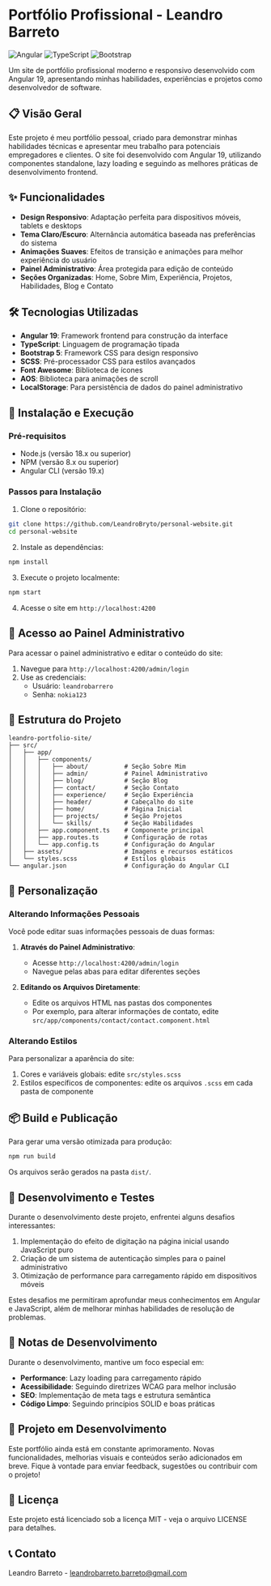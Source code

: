 # Portfólio Profissional - Leandro Barreto

![Angular](https://img.shields.io/badge/Angular-19.2.0-DD0031?style=flat-square&logo=angular)
![TypeScript](https://img.shields.io/badge/TypeScript-5.7.2-3178C6?style=flat-square&logo=typescript)
![Bootstrap](https://img.shields.io/badge/Bootstrap-5.3.6-7952B3?style=flat-square&logo=bootstrap)

Um site de portfólio profissional moderno e responsivo desenvolvido com Angular 19, apresentando minhas habilidades, experiências e projetos como desenvolvedor de software.

## 📋 Visão Geral

Este projeto é meu portfólio pessoal, criado para demonstrar minhas habilidades técnicas e apresentar meu trabalho para potenciais empregadores e clientes. O site foi desenvolvido com Angular 19, utilizando componentes standalone, lazy loading e seguindo as melhores práticas de desenvolvimento frontend.

## ✨ Funcionalidades

- **Design Responsivo**: Adaptação perfeita para dispositivos móveis, tablets e desktops
- **Tema Claro/Escuro**: Alternância automática baseada nas preferências do sistema
- **Animações Suaves**: Efeitos de transição e animações para melhor experiência do usuário
- **Painel Administrativo**: Área protegida para edição de conteúdo
- **Seções Organizadas**: Home, Sobre Mim, Experiência, Projetos, Habilidades, Blog e Contato


## 🛠️ Tecnologias Utilizadas

- **Angular 19**: Framework frontend para construção da interface
- **TypeScript**: Linguagem de programação tipada
- **Bootstrap 5**: Framework CSS para design responsivo
- **SCSS**: Pré-processador CSS para estilos avançados
- **Font Awesome**: Biblioteca de ícones
- **AOS**: Biblioteca para animações de scroll
- **LocalStorage**: Para persistência de dados do painel administrativo

## 🚀 Instalação e Execução

### Pré-requisitos

- Node.js (versão 18.x ou superior)
- NPM (versão 8.x ou superior)
- Angular CLI (versão 19.x)

### Passos para Instalação

1. Clone o repositório:
```bash
git clone https://github.com/LeandroBryto/personal-website.git
cd personal-website
```

2. Instale as dependências:
```bash
npm install
```

3. Execute o projeto localmente:
```bash
npm start
```

4. Acesse o site em `http://localhost:4200`

## 🔐 Acesso ao Painel Administrativo

Para acessar o painel administrativo e editar o conteúdo do site:

1. Navegue para `http://localhost:4200/admin/login`
2. Use as credenciais:
   - Usuário: `leandrobarrero`
   - Senha: `nokia123`

## 📁 Estrutura do Projeto

```
leandro-portfolio-site/
├── src/
│   ├── app/
│   │   ├── components/
│   │   │   ├── about/          # Seção Sobre Mim
│   │   │   ├── admin/          # Painel Administrativo
│   │   │   ├── blog/           # Seção Blog
│   │   │   ├── contact/        # Seção Contato
│   │   │   ├── experience/     # Seção Experiência
│   │   │   ├── header/         # Cabeçalho do site
│   │   │   ├── home/           # Página Inicial
│   │   │   ├── projects/       # Seção Projetos
│   │   │   └── skills/         # Seção Habilidades
│   │   ├── app.component.ts    # Componente principal
│   │   ├── app.routes.ts       # Configuração de rotas
│   │   └── app.config.ts       # Configuração do Angular
│   ├── assets/                 # Imagens e recursos estáticos
│   └── styles.scss             # Estilos globais
└── angular.json                # Configuração do Angular CLI
```

## 🔧 Personalização

### Alterando Informações Pessoais

Você pode editar suas informações pessoais de duas formas:

1. **Através do Painel Administrativo**:
   - Acesse `http://localhost:4200/admin/login`
   - Navegue pelas abas para editar diferentes seções

2. **Editando os Arquivos Diretamente**:
   - Edite os arquivos HTML nas pastas dos componentes
   - Por exemplo, para alterar informações de contato, edite `src/app/components/contact/contact.component.html`

### Alterando Estilos

Para personalizar a aparência do site:

1. Cores e variáveis globais: edite `src/styles.scss`
2. Estilos específicos de componentes: edite os arquivos `.scss` em cada pasta de componente

## 📦 Build e Publicação

Para gerar uma versão otimizada para produção:

```bash
npm run build
```

Os arquivos serão gerados na pasta `dist/`.



## 🧪 Desenvolvimento e Testes

Durante o desenvolvimento deste projeto, enfrentei alguns desafios interessantes:

1. Implementação do efeito de digitação na página inicial usando JavaScript puro
2. Criação de um sistema de autenticação simples para o painel administrativo
3. Otimização de performance para carregamento rápido em dispositivos móveis

Estes desafios me permitiram aprofundar meus conhecimentos em Angular e JavaScript, além de melhorar minhas habilidades de resolução de problemas.

## 📝 Notas de Desenvolvimento

Durante o desenvolvimento, mantive um foco especial em:

- **Performance**: Lazy loading para carregamento rápido
- **Acessibilidade**: Seguindo diretrizes WCAG para melhor inclusão
- **SEO**: Implementação de meta tags e estrutura semântica
- **Código Limpo**: Seguindo princípios SOLID e boas práticas

## 🚧 Projeto em Desenvolvimento
Este portfólio ainda está em constante aprimoramento. Novas funcionalidades, melhorias visuais e conteúdos serão adicionados em breve.
Fique à vontade para enviar feedback, sugestões ou contribuir com o projeto!

## 📄 Licença

Este projeto está licenciado sob a licença MIT - veja o arquivo LICENSE para detalhes.

## 📞 Contato

Leandro Barreto - [leandrobarreto.barreto@gmail.com](mailto:leandrobarreto.barreto123@gmail.com)


